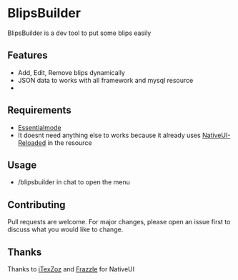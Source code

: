 # BlipsBuilder

BlipsBuilder is a dev tool to put some blips easily 


## Features 

  - Add, Edit, Remove blips dynamically
  - JSON data to works with all framework and mysql resource
  - 
## Requirements 
- [Essentialmode](https://essentialmode.com/)
- It doesnt need anything else to works because it already uses [NativeUI-Reloaded](https://github.com/iTexZoz/NativeUILua-Reloaded) in the resource


## Usage

- /blipsbuilder in chat to open the menu

## Contributing
Pull requests are welcome. For major changes, please open an issue first to discuss what you would like to change.

## Thanks
Thanks to [iTexZoz](https://github.com/iTexZoz) and [Frazzle](https://github.com/FrazzIe) for NativeUI

